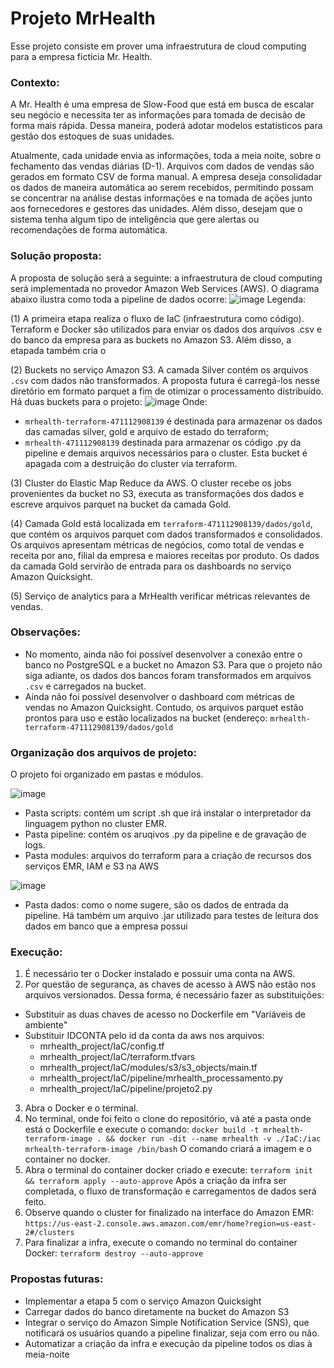 # Projeto MrHealth

Esse projeto consiste em prover uma infraestrutura de cloud computing para a empresa fictícia Mr. Health. 

### Contexto:
A Mr. Health é uma empresa de Slow-Food que está em busca de escalar seu negócio e necessita ter as informações para tomada de decisão de forma mais rápida. Dessa maneira, poderá adotar modelos estatísticos para gestão dos estoques de suas unidades.

Atualmente, cada unidade envia as informações, toda a meia noite, sobre o fechamento das vendas diárias (D-1). Arquivos com dados de vendas são gerados em formato CSV de forma manual.
A empresa deseja consolidadar os dados de maneira automática ao serem recebidos, permitindo possam se concentrar na análise destas informações e na tomada de ações junto aos fornecedores e gestores das unidades. Além disso, desejam que o sistema tenha algum tipo de inteligência que gere alertas ou recomendações de forma automática.

### Solução proposta:
A proposta de solução será a seguinte: a infraestrutura de cloud computing será implementada no provedor Amazon Web Services (AWS). O diagrama abaixo ilustra como toda a pipeline de dados ocorre:
![image](https://github.com/user-attachments/assets/38f58aa4-55b6-4710-9f5b-c7726b4010db)
Legenda:

(1) A primeira etapa realiza o fluxo de IaC (infraestrutura como código). Terraform e Docker são utilizados para enviar os dados dos arquivos .csv e do banco da empresa para as buckets no Amazon S3. Além disso, a etapada também cria o 

(2) Buckets no serviço Amazon S3. A camada Silver contém os arquivos `.csv` com dados não transformados. A proposta futura é carregá-los nesse diretório em formato parquet a fim de otimizar o processamento distribuído.
Há duas buckets para o projeto:
![image](https://github.com/user-attachments/assets/c8e9e6af-8c4c-4eef-b52f-5bd74852d5f6)
Onde: 
- `mrhealth-terraform-471112908139` é destinada para armazenar os dados das camadas silver, gold e arquivo de estado do terraform;
- `mrhealth-471112908139` destinada para armazenar os código .py da pipeline e demais arquivos necessários para o cluster. Esta bucket é apagada com a destruição do cluster via terraform.

(3) Cluster do Elastic Map Reduce da AWS. O cluster recebe os jobs provenientes da bucket no S3, executa as transformações dos dados e escreve arquivos parquet na bucket da camada Gold. 

(4) Camada Gold está localizada em `terraform-471112908139/dados/gold`, que contém os arquivos parquet com dados transformados e consolidados. Os arquivos apresentam métricas de negócios, como total de vendas e receita por ano, filial da empresa e maiores receitas por produto. Os dados da camada Gold servirão de entrada para os dashboards no serviço Amazon Quicksight.

(5) Serviço de analytics para a MrHealth verificar métricas relevantes de vendas.

### Observações:
- No momento, ainda não foi possível desenvolver a conexão entre o banco no PostgreSQL e a bucket no Amazon S3. Para que o projeto não siga adiante, os dados dos bancos foram transformados em arquivos `.csv` e carregados na bucket.
- Ainda não foi possível desenvolver o dashboard com métricas de vendas no Amazon Quicksight. Contudo, os arquivos parquet estão prontos para uso e estão localizados na bucket (endereço: `mrhealth-terraform-471112908139/dados/gold`

### Organização dos arquivos de projeto:
O projeto foi organizado em pastas e módulos. 

![image](https://github.com/user-attachments/assets/9eb05962-5546-4a2f-a146-e9efc565bf16)
- Pasta scripts: contém um script .sh que irá instalar o interpretador da linguagem python no cluster EMR.
- Pasta pipeline: contém os aruqivos .py da pipeline e de gravação de logs.
- Pasta modules: arquivos do terraform para a criação de recursos dos serviços EMR, IAM e S3 na AWS
  
![image](https://github.com/user-attachments/assets/69120270-5fb0-4847-b6c6-177154911771)
- Pasta dados: como o nome sugere, são os dados de entrada da pipeline. Há também um arquivo .jar utilizado para testes de leitura dos dados em banco que a empresa possui

### Execução:
1) É necessário ter o Docker instalado e possuir uma conta na AWS.
2) Por questão de segurança, as chaves de acesso à AWS não estão nos arquivos versionados. Dessa forma, é necessário fazer as substituições:
- Substituir as duas chaves de acesso no Dockerfile em "Variáveis de ambiente"
- Substituir IDCONTA pelo id da conta da aws nos arquivos:
  - mrhealth_project/IaC/config.tf
  - mrhealth_project/IaC/terraform.tfvars
  - mrhealth_project/IaC/modules/s3/s3_objects/main.tf
  - mrhealth_project/IaC/pipeline/mrhealth_processamento.py
  - mrhealth_project/IaC/pipeline/projeto2.py
3) Abra o Docker e o terminal.
4) No terminal, onde foi feito o clone do repositório, vá até a pasta onde está o Dockerfile e execute o comando:
`docker build -t mrhealth-terraform-image . && docker run -dit --name mrhealth -v ./IaC:/iac mrhealth-terraform-image /bin/bash`
O comando criará a imagem e o container no docker.
5) Abra o terminal do container docker criado e execute:
`terraform init && terraform apply --auto-approve`
Após a criação da infra ser completada, o fluxo de transformação e carregamentos de dados será feito.
6) Observe quando o cluster for finalizado na interface do Amazon EMR: `https://us-east-2.console.aws.amazon.com/emr/home?region=us-east-2#/clusters`
7) Para finalizar a infra, execute o comando no terminal do container Docker:
`terraform destroy --auto-approve`

### Propostas futuras:
- Implementar a etapa 5 com o serviço Amazon Quicksight
- Carregar dados do banco diretamente na bucket do Amazon S3
- Integrar o serviço do Amazon Simple Notification Service (SNS), que notificará os usuários quando a pipeline finalizar, seja com erro ou não.
- Automatizar a criação da infra e execução da pipeline todos os dias à meia-noite




